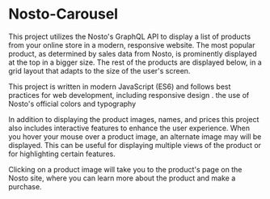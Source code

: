 # Nosto-Carousel

This project utilizes the  Nosto's GraphQL API to display a list of products from your online store in a modern, responsive website. The most popular product, as determined by sales data from  Nosto, is prominently displayed at the top in a bigger size. The rest of the products are displayed below, in a grid layout that adapts to the size of the user's screen.

This project is written in modern JavaScript (ES6) and follows best practices for web development, including responsive design . the use of  Nosto's official colors and typography


In addition to displaying the product images, names, and prices this project also includes interactive features to enhance the user experience. When you hover your mouse over a product image, an alternate  image may will be displayed. This can be useful for displaying multiple views of the product or for highlighting certain features.

Clicking on a product image will take you to the product's page on the Nosto site, where you can learn more about the product and make a purchase.

